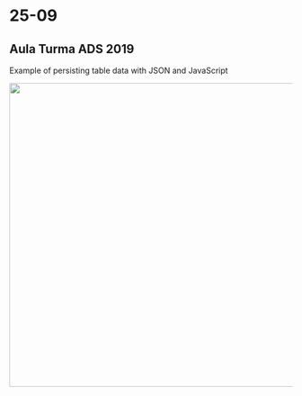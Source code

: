 # 25-09
## Aula Turma ADS 2019
Example of persisting table data with JSON and JavaScript

<img src="https://user-images.githubusercontent.com/54963595/65656579-b39efa00-dff6-11e9-9dd1-cb5aa1b6479c.png" width="540">